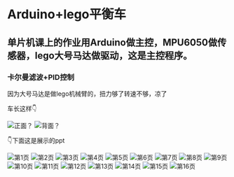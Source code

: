 # Arduino+lego平衡车

## 单片机课上的作业用Arduino做主控，MPU6050做传感器，lego大号马达做驱动，这是主控程序。

### 卡尔曼滤波+PID控制

因为大号马达是做lego机械臂的，扭力够了转速不够，凉了

车长这样👇

![正面？](_/1.jpg)
![背面？](_/2.jpg)

👇下面这是展示的ppt

![第1页](_/__页面_01.png)
![第2页](_/__页面_02.png)
![第3页](_/__页面_03.png)
![第4页](_/__页面_04.png)
![第5页](_/__页面_05.png)
![第6页](_/__页面_06.png)
![第7页](_/__页面_07.png)
![第8页](_/__页面_08.png)
![第9页](_/__页面_09.png)
![第10页](_/__页面_10.png)
![第11页](_/__页面_11.png)
![第12页](_/__页面_12.png)
![第13页](_/__页面_13.png)
![第14页](_/__页面_14.png)
![第15页](_/__页面_15.png)
![第16页](_/__页面_16.png)
